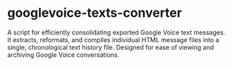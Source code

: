 # googlevoice-texts-converter
A script for efficiently consolidating exported Google Voice text messages. It extracts, reformats, and compiles individual HTML message files into a single, chronological text history file. Designed for ease of viewing and archiving Google Voice conversations.
